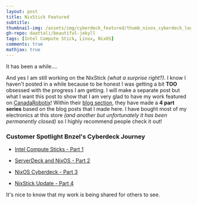 ```yaml
---
layout: post
title: NixStick Featured
subtitle: 
thumbnail-img: /assets/img/cyberdeck_featured/thumb_nixos_cyberdeck_logo.jpg
gh-repo: daattali/beautiful-jekyll
tags: [Intel Compute Stick, Linux, NixOS]
comments: true
mathjax: true
---
```


It has been a while....

And yes I am still working on the NixStick *(what a surprise right?)*. I know I haven't posted in a while because to be honest I was getting a bit **TOO** obsessed with the progress I am getting. I will make a separate post but what I want this post to show that I am very glad to have my work featured on [CanadaRobotix](https://www.canadarobotix.com/)! Within their [blog section](https://www.canadarobotix.com/blogs/news), they have made a **4 part series** based on the blog posts that I made here. I have bought most of my electronics at this store *(and another but unfortunately it has been permanently closed)* so I highly recommend people check it out!

### Customer Spotlight Bnzel's Cyberdeck Journey
* [Intel Compute Sticks - Part 1](https://www.canadarobotix.com/blogs/news/customer-spotlight-bnzels-cyberdeck-journey-pt-1)

* [ ServerDeck and NixOS - Part 2](https://www.canadarobotix.com/blogs/news/customer-spotlight-bnzels-cyberdeck-journey-part-2)

* [ NixOS Cyberdeck - Part 3](https://www.canadarobotix.com/blogs/news/customer-spotlight-bnzels-cyberdeck-journey-part-3)

* [ NixStick Update - Part 4](https://www.canadarobotix.com/blogs/news/customer-spotlight-bnzels-cyberdeck-journey-part-4)

It's nice to know that my work is being shared for others to see. 


